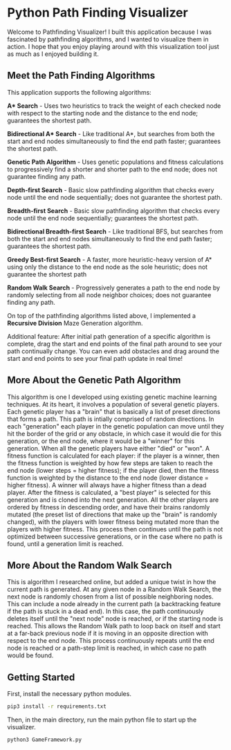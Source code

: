 # Python Path Finding Visualizer

Welcome to Pathfinding Visualizer! I built this application because I was fascinated by pathfinding algorithms, and I wanted to visualize them in action. I hope that you enjoy playing around with this visualization tool just as much as I enjoyed building it.

## Meet the Path Finding Algorithms

This application supports the following algorithms:

**A\* Search** - Uses two heuristics to track the weight of each checked node with respect to the starting node and the distance to the end node; guarantees the shortest path.

**Bidirectional A\* Search** - Like traditional A*, but searches from both the start and end nodes simultaneously to find the end path faster; guarantees the shortest path.

**Genetic Path Algorithm** - Uses genetic populations and fitness calculations to progressively find a shorter and shorter path to the end node; does not guarantee finding any path.

**Depth-first Search** - Basic slow pathfinding algorithm that checks every node until the end node sequentially; does not guarantee the shortest path.

**Breadth-first Search** - Basic slow pathfinding algorithm that checks every node until the end node sequentially; guarantees the shortest path.

**Bidirectional Breadth-first Search** - Like traditional BFS, but searches from both the start and end nodes simultaneously to find the end path faster; guarantees the shortest path.

**Greedy Best-first Search** - A faster, more heuristic-heavy version of A* using only the distance to the end node as the sole heuristic; does not guarantee the shortest path

**Random Walk Search** - Progressively generates a path to the end node by randomly selecting from all node neighbor choices; does not guarantee finding any path.

On top of the pathfinding algorithms listed above, I implemented a **Recursive Division** Maze Generation algorithm.

Additional feature: After initial path generation of a specific algorithm is complete, drag the start and end points of the final path around to see your path continually change. You can even add obstacles and drag around the start and end points to see your final path update in real time!

## More About the Genetic Path Algorithm

This algorithm is one I developed using existing genetic machine learning techniques. At its heart, it involves a population of several genetic players. Each genetic player has a "brain" that is basically a list of preset directions that forms a path. This path is intially comprised of random directions. In each "generation" each player in the genetic population can move until they hit the border of the grid or any obstacle, in which case it would die for this generation, or the end node, where it would be a "winner" for this generation. When all the genetic players have either "died" or "won". A fitness function is calculated for each player: if the player is a winner, then the fitness function is weighted by how few steps are taken to reach the end node (lower steps = higher fitness); if the player died, then the fitness function is weighted by the distance to the end node (lower distance = higher fitness). A winner will always have a higher fitness than a dead player. After the fitness is calculated, a "best player" is selected for this generation and is cloned into the next generation. All the other players are ordered by fitness in descending order, and have their brains randomly mutated (the preset list of directions that make up the "brain" is randomly changed), with the players with lower fitness being mutated more than the players with higher fitness. This process then continues until the path is not optimized between successive generations, or in the case where no path is found, until a generation limit is reached.


## More About the Random Walk Search

This is algorithm I researched online, but added a unique twist in how the current path is generated. At any given node in a Random Walk Search, the next node is randomly chosen from a list of possible neighboring nodes. This can include a node already in the current path (a backtracking feature if the path is stuck in a dead end). In this case, the path continuously deletes itself until the "next node" node is reached, or if the starting node is reached. This allows the Random Walk path to loop back on itself and start at a far-back previous node if it is moving in an opposite direction with respect to the end node. This process continuously repeats until the end node is reached or a path-step limit is reached, in which case no path would be found.

## Getting Started

First, install the necessary python modules.
```bash
pip3 install -r requirements.txt
```

Then, in the main directory, run the main python file to start up the visualizer.

```bash
python3 GameFramework.py
```
